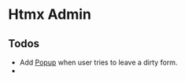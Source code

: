 # Htmx Admin

## Todos

- Add [Popup](https://sweetalert2.github.io) when user tries to leave a dirty form.
-
